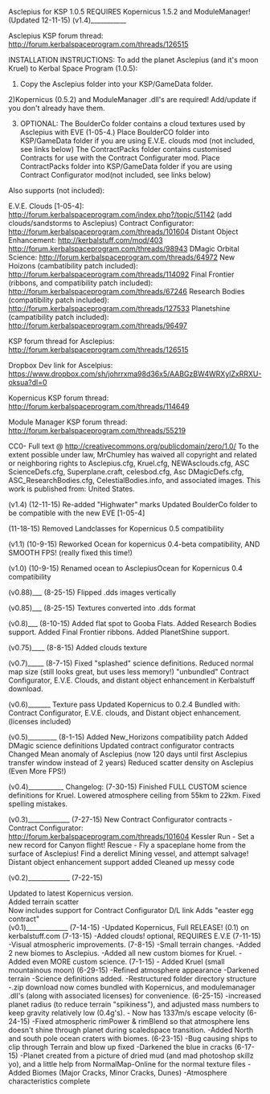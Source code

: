 Asclepius for KSP 1.0.5
REQUIRES Kopernicus 1.5.2 and ModuleManager!
(Updated 12-11-15)
(v1.4)___________

Asclepius KSP forum thread: http://forum.kerbalspaceprogram.com/threads/126515


INSTALLATION INSTRUCTIONS:
To add the planet Asclepius (and it's moon Kruel) to Kerbal Space Program (1.0.5):

1) Copy the Asclepius folder into your KSP/GameData folder.

2)Kopernicus (0.5.2) and ModuleManager .dll's are required! Add/update if you don't already have them.

3) OPTIONAL: The BoulderCo folder contains a cloud textures used by Asclepius with EVE (1-05-4.) Place BoulderCO folder into KSP/GameData folder if you are using E.V.E. clouds mod (not included, see links below)
The ContractPacks folder contains customised Contracts for use with the Contract Configurater mod. Place ContractPacks folder into KSP/GameData folder if you are using Contract Configurator mod(not included, see links below)

Also supports (not included):

E.V.E. Clouds [1-05-4]: http://forum.kerbalspaceprogram.com/index.php?/topic/51142 (add clouds/sandstorms to Asclepius)
Contract Configurator: http://forum.kerbalspaceprogram.com/threads/101604
Distant Object Enhancement: http://kerbalstuff.com/mod/403 http://forum.kerbalspaceprogram.com/threads/98943
DMagic Orbital Science: http://forum.kerbalspaceprogram.com/threads/64972
New Hoizons (cambatibility patch included): http://forum.kerbalspaceprogram.com/threads/114092
Final Frontier (ribbons, and compatibility patch included): http://forum.kerbalspaceprogram.com/threads/67246
Research Bodies (compatibility patch included): http://forum.kerbalspaceprogram.com/threads/127533
Planetshine (campatibility patch included): http://forum.kerbalspaceprogram.com/threads/96497

KSP forum thread for Asclepius: http://forum.kerbalspaceprogram.com/threads/126515

Dropbox Dev link for Ascelpius: https://www.dropbox.com/sh/johrrxma98d36x5/AABGzBW4WRXylZxRRXU-oksua?dl=0

Kopernicus KSP forum thread: http://forum.kerbalspaceprogram.com/threads/114649

Module Manager KSP forum thread: http://forum.kerbalspaceprogram.com/threads/55219

CC0- Full text @ http://creativecommons.org/publicdomain/zero/1.0/
To the extent possible under law, MrChumley has waived all copyright and related or neighboring rights to Asclepius.cfg, Kruel.cfg, NEWAsclouds.cfg, ASC ScienceDefs.cfg, Superplane.craft, celesbod.cfg, Asc DMagicDefs.cfg, ASC_ResearchBodies.cfg, CelestialBodies.info, and associated images. This work is published from: United States.

(v1.4)
(12-11-15)
Re-added "Highwater" marks
Updated BoulderCo folder to be compatible with the new EVE [1-05-4]

(11-18-15) Removed Landclasses for Kopernicus 0.5 compatibility

(v1.1)
(10-9-15)
Reworked Ocean for kopernicus 0.4-beta compatibility, AND SMOOTH FPS! (really fixed this time!)

(v1.0)
(10-9-15)
Renamed ocean to AsclepiusOcean for Kopernicus 0.4 compatibility

(v0.88)___
(8-25-15)
Flipped .dds images vertically

(v0.85)___
(8-25-15)
Textures converted into .dds format

(v0.8)___
(8-10-15)
Added flat spot to Gooba Flats.
Added Research Bodies support.
Added Final Frontier ribbons.
Added PlanetShine support.

(v0.75)____
(8-8-15)
Added clouds texture

(v0.7)_____
(8-7-15)
Fixed "splashed" science definitions.
Reduced normal map size (still looks great, but uses less memory!)
"unbundled" Contract Configurator, E.V.E. Clouds, and distant object enhancement in Kerbalstuff download.

(v0.6)_______
Texture pass
Updated Kopernicus to 0.2.4
Bundled with: Contract Configurator, E.V.E. clouds, and Distant object enhancement. (licenses included)

(v0.5)_________
(8-1-15)
Added New_Horizons compatibility patch
Added DMagic science definitions
Updated contract configurator contracts
Changed Mean anomaly of Asclepius (now 120 days until first Asclepius transfer window instead of 2 years)
Reduced scatter density on Asclepius (Even More FPS!)

(v0.4)___________
Changelog:
(7-30-15)
Finished FULL CUSTOM science definitions for Kruel.
Lowered atmosphere ceiling from 55km to 22km.
Fixed spelling mistakes.

(v0.3)_____________
(7-27-15)
New Contract Configurator contracts - Contract Configurator: http://forum.kerbalspaceprogram.com/threads/101604
Kessler Run - Set a new record for Canyon flight!
Rescue - Fly a spaceplane home from the surface of Asclepius!
Find a derelict Mining vessel, and attempt salvage!
Distant object enhancement support added
Cleaned up messy code

(v0.2)_____________
(7-22-15)

Updated to latest Kopernicus version.  
Added terrain scatter  
Now includes support for Contract Configurator D/L link Adds "easter egg contract"  
(v0.1)_____________
(7-14-15) -Updated Kopernicus, Full RELEASE! (0.1) on kerbalstuff.com
(7-13-15) -Added clouds! optional, REQUIRES E.V.E
(7-11-15) -Visual atmospheric improvements.
(7-8-15) -Small terrain changes. -Added 2 new biomes to Asclepius. -Added all new custom biomes for Kruel. -Added even MORE custom science.
(7-1-15) - Added Kruel (small mountainous moon)
(6-29-15) -Refined atmosphere appearance -Darkened terrain -Science definitions added. -Restructured folder directory structure -.zip download now comes bundled with Kopernicus, and modulemanager .dll's (along with associated licenses) for convenience.
(6-25-15) -increased planet radius (to reduce terrain "spikiness"), and adjusted mass numbers to keep gravity relatively low (0.4g's). - Now has 1337m/s escape velocity
(6-24-15) -Fixed atmospheric rimPower & rimBlend so that atmosphere lens doesn't shine through planet during scaledspace transition. -Added North and south pole ocean craters with biomes.
(6-23-15) -Bug causing ships to clip through Terrain and blow up fixed -Darkened the blue in cracks
(6-17-15) -Planet created from a picture of dried mud (and mad photoshop skillz yo), and a little help from NormalMap-Online for the normal texture files -Added Biomes (Major Cracks, Minor Cracks, Dunes) -Atmosphere characteristics complete

